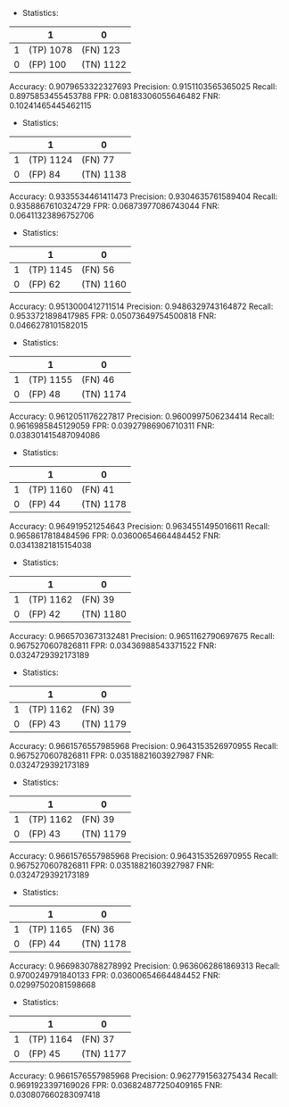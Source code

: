 * Statistics: 

|          |    1     |    0     |
|----------|----------|----------|
|    1     |(TP) 1078 | (FN) 123 |
|    0     | (FP) 100 |(TN) 1122 |
Accuracy: 0.9079653322327693
Precision: 0.9151103565365025
Recall: 0.8975853455453788
FPR: 0.08183306055646482
FNR: 0.10241465445462115
* Statistics: 

|          |    1     |    0     |
|----------|----------|----------|
|    1     |(TP) 1124 | (FN) 77  |
|    0     | (FP) 84  |(TN) 1138 |
Accuracy: 0.9335534461411473
Precision: 0.9304635761589404
Recall: 0.9358867610324729
FPR: 0.06873977086743044
FNR: 0.06411323896752706
* Statistics: 

|          |    1     |    0     |
|----------|----------|----------|
|    1     |(TP) 1145 | (FN) 56  |
|    0     | (FP) 62  |(TN) 1160 |
Accuracy: 0.9513000412711514
Precision: 0.9486329743164872
Recall: 0.9533721898417985
FPR: 0.05073649754500818
FNR: 0.0466278101582015
* Statistics: 

|          |    1     |    0     |
|----------|----------|----------|
|    1     |(TP) 1155 | (FN) 46  |
|    0     | (FP) 48  |(TN) 1174 |
Accuracy: 0.9612051176227817
Precision: 0.9600997506234414
Recall: 0.9616985845129059
FPR: 0.03927986906710311
FNR: 0.038301415487094086
* Statistics: 

|          |    1     |    0     |
|----------|----------|----------|
|    1     |(TP) 1160 | (FN) 41  |
|    0     | (FP) 44  |(TN) 1178 |
Accuracy: 0.964919521254643
Precision: 0.9634551495016611
Recall: 0.9658617818484596
FPR: 0.03600654664484452
FNR: 0.03413821815154038
* Statistics: 

|          |    1     |    0     |
|----------|----------|----------|
|    1     |(TP) 1162 | (FN) 39  |
|    0     | (FP) 42  |(TN) 1180 |
Accuracy: 0.9665703673132481
Precision: 0.9651162790697675
Recall: 0.9675270607826811
FPR: 0.03436988543371522
FNR: 0.0324729392173189
* Statistics: 

|          |    1     |    0     |
|----------|----------|----------|
|    1     |(TP) 1162 | (FN) 39  |
|    0     | (FP) 43  |(TN) 1179 |
Accuracy: 0.9661576557985968
Precision: 0.9643153526970955
Recall: 0.9675270607826811
FPR: 0.03518821603927987
FNR: 0.0324729392173189
* Statistics: 

|          |    1     |    0     |
|----------|----------|----------|
|    1     |(TP) 1162 | (FN) 39  |
|    0     | (FP) 43  |(TN) 1179 |
Accuracy: 0.9661576557985968
Precision: 0.9643153526970955
Recall: 0.9675270607826811
FPR: 0.03518821603927987
FNR: 0.0324729392173189
* Statistics: 

|          |    1     |    0     |
|----------|----------|----------|
|    1     |(TP) 1165 | (FN) 36  |
|    0     | (FP) 44  |(TN) 1178 |
Accuracy: 0.9669830788278992
Precision: 0.9636062861869313
Recall: 0.9700249791840133
FPR: 0.03600654664484452
FNR: 0.02997502081598668
* Statistics: 

|          |    1     |    0     |
|----------|----------|----------|
|    1     |(TP) 1164 | (FN) 37  |
|    0     | (FP) 45  |(TN) 1177 |
Accuracy: 0.9661576557985968
Precision: 0.9627791563275434
Recall: 0.9691923397169026
FPR: 0.036824877250409165
FNR: 0.030807660283097418